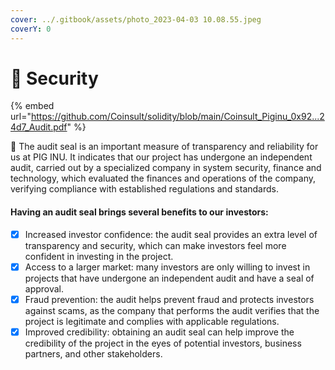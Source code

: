 ```yaml
---
cover: ../.gitbook/assets/photo_2023-04-03 10.08.55.jpeg
coverY: 0
---
```


# 🐽 Security

{% embed url="https://github.com/Coinsult/solidity/blob/main/Coinsult_Piginu_0x92...24d7_Audit.pdf" %}

🐷 The audit seal is an important measure of transparency and reliability for us at PIG INU. It indicates that our project has undergone an independent audit, carried out by a specialized company in system security, finance and technology, which evaluated the finances and operations of the company, verifying compliance with established regulations and standards.

#### Having an audit seal brings several benefits to our investors:

* [x] Increased investor confidence: the audit seal provides an extra level of transparency and security, which can make investors feel more confident in investing in the project.
* [x] Access to a larger market: many investors are only willing to invest in projects that have undergone an independent audit and have a seal of approval.
* [x] Fraud prevention: the audit helps prevent fraud and protects investors against scams, as the company that performs the audit verifies that the project is legitimate and complies with applicable regulations.
* [x] Improved credibility: obtaining an audit seal can help improve the credibility of the project in the eyes of potential investors, business partners, and other stakeholders.
